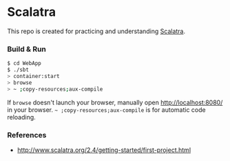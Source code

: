 # Scalatra

This repo is created for practicing and understanding 
[Scalatra](http://www.scalatra.org/).

### Build & Run ###

```sh
$ cd WebApp
$ ./sbt
> container:start
> browse
> ~ ;copy-resources;aux-compile
```

If `browse` doesn't launch your browser, manually open 
[http://localhost:8080/](http://localhost:8080/) in your browser.
`~ ;copy-resources;aux-compile` is for automatic code reloading.

### References ###

- http://www.scalatra.org/2.4/getting-started/first-project.html
